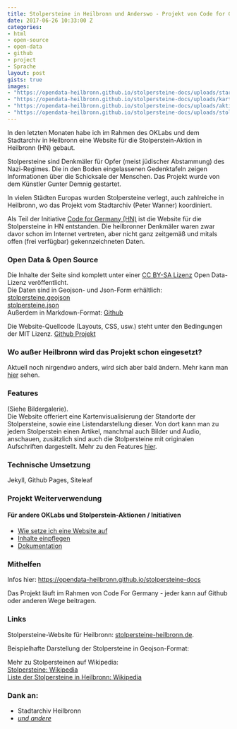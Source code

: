 ```yaml
---
title: Stolpersteine in Heilbronn und Anderswo - Projekt von Code for Germany
date: 2017-06-26 10:33:00 Z
categories:
- html
- open-source
- open-data
- github
- project
- Sprache
layout: post
gists: true
images:
- "https://opendata-heilbronn.github.io/stolpersteine-docs/uploads/startseite.png"
- "https://opendata-heilbronn.github.io/stolpersteine-docs/uploads/karte.png"
- "https://opendata-heilbronn.github.io/stolpersteine-docs/uploads/aktionen.png"
- "https://opendata-heilbronn.github.io/stolpersteine-docs/uploads/stolperstein.png"
---
```


In den letzten Monaten habe ich im Rahmen des OKLabs und dem Stadtarchiv in Heilbronn eine Website für die Stolperstein-Aktion in Heilbronn (HN) gebaut.  

Stolpersteine sind Denkmäler für Opfer (meist jüdischer Abstammung) des Nazi-Regimes. Die in den Boden eingelassenen Gedenktafeln zeigen Informationen über die Schicksale der Menschen. Das Projekt wurde von dem Künstler Gunter Demnig gestartet.

In vielen Städten Europas wurden Stolpersteine verlegt, auch zahlreiche in Heilbronn, wo das Projekt vom Stadtarchiv (Peter Wanner) koordiniert.

Als Teil der Initiative [Code for Germany (HN)](http://codefor.de) ist die Website für die Stolpersteine in HN entstanden. Die heilbronner Denkmäler waren zwar davor schon im Internet vertreten, aber nicht ganz zeitgemäß und mitals offen (frei verfügbar) gekennzeichneten Daten.

### Open Data & Open Source

Die Inhalte der Seite sind komplett unter einer [CC BY-SA Lizenz](https://creativecommons.org/licenses/by-sa/4.0/) Open Data-Lizenz veröffentlicht.  
Die Daten sind in Geojson- und Json-Form erhältlich:  
[stolpersteine.geojson](http://stolpersteine-heilbronn.de/stolpersteine.geojson)  
[stolpersteine.json](http://stolpersteine-heilbronn.de/stolpersteine.json)  
Außerdem in Markdown-Format: [Github](https://github.com/opendata-heilbronn/stolpersteine/tree/gh-pages/_list)

Die Website-Quellcode (Layouts, CSS, usw.) steht unter den Bedingungen der MIT Lizenz.
[Github Projekt](https://github.com/opendata-heilbronn/stolpersteine/)

### Wo außer Heilbronn wird das Projekt schon eingesetzt?
Aktuell noch nirgendwo anders, wird sich aber bald ändern. 
Mehr kann man [hier](https://opendata-heilbronn.github.io/stolpersteine-docs/projects/index.html) sehen.

### Features
(Siehe Bildergalerie).  
Die Website offeriert eine Kartenvisualisierung der Standorte der Stolpersteine, sowie eine Listendarstellung dieser. Von dort kann man zu jedem Stolperstein einen Artikel, manchmal auch Bilder und Audio, anschauen, zusätzlich sind auch die Stolpersteine mit originalen Aufschriften dargestellt.
Mehr zu den Features [hier](https://opendata-heilbronn.github.io/stolpersteine-docs/docs/2-features.html).

### Technische Umsetzung
Jekyll, Github Pages, Siteleaf

### Projekt Weiterverwendung
#### Für andere OKLabs und Stolperstein-Aktionen / Initiativen
- [Wie setze ich eine Website auf](https://opendata-heilbronn.github.io/stolpersteine-docs/docs/4-website-aufsetzen.html)
- [Inhalte einpflegen](https://opendata-heilbronn.github.io/stolpersteine-docs/docs/5-stolpersteine-einpflegen.html)
- [Dokumentation](https://opendata-heilbronn.github.io/stolpersteine-docs/docs/index.html)

### Mithelfen
Infos hier: https://opendata-heilbronn.github.io/stolpersteine-docs

Das Projekt läuft im Rahmen von Code For Germany - jeder kann auf Github oder anderen Wege beitragen.

### Links

Stolpersteine-Website für Heilbronn: [stolpersteine-heilbronn.de](http://stolpersteine-heilbronn.de).

Beispielhafte Darstellung der Stolpersteine in Geojson-Format:

<script src="https://gist.github.com/lukas-h/2a0df5216644e4507d0d784e39db5630.js"></script>

Mehr zu Stolpersteinen auf Wikipedia:  
[Stolpersteine: Wikipedia](https://de.m.wikipedia.org/wiki/Stolpersteine)  
[Liste der Stolpersteine in Heilbronn: Wikipedia](https://de.m.wikipedia.org/wiki/Liste_der_Stolpersteine_in_Heilbronn)

### Dank an:
- Stadtarchiv Heilbronn
- [*und andere*](https://opendata-heilbronn.github.io/stolpersteine-docs/docs/1-ueber.html#Team)